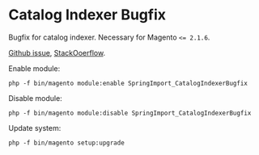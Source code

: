 # Catalog Indexer Bugfix
Bugfix for catalog indexer. Necessary for Magento `<= 2.1.6`.

[Github issue](https://github.com/magento/magento2/issues/8018), [StackOoerflow](https://magento.stackexchange.com/questions/157797/magento-2-how-to-override-abstract-class-for-product-category-indexing-issue).

Enable module:
```
php -f bin/magento module:enable SpringImport_CatalogIndexerBugfix
```

Disable module:
```
php -f bin/magento module:disable SpringImport_CatalogIndexerBugfix
```

Update system:
```
php -f bin/magento setup:upgrade
```
